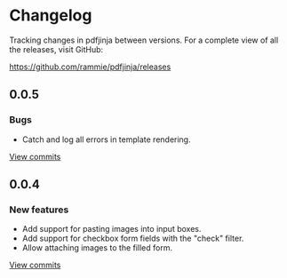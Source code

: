 # Changelog

Tracking changes in pdfjinja between versions.  For a complete view of all the
releases, visit GitHub:

https://github.com/rammie/pdfjinja/releases

## 0.0.5

### Bugs

* Catch and log all errors in template rendering.

[View commits](https://github.com/rammie/peewee/compare/0.0.4...0.0.3)


## 0.0.4

### New features

* Add support for pasting images into input boxes.
* Add support for checkbox form fields with the "check" filter.
* Allow attaching images to the filled form.

[View commits](https://github.com/rammie/peewee/compare/0.0.4...0.0.3)
